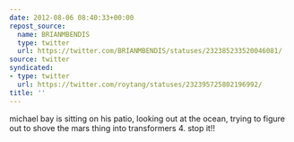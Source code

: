 ```yaml
---
date: 2012-08-06 08:40:33+00:00
repost_source:
  name: BRIANMBENDIS
  type: twitter
  url: https://twitter.com/BRIANMBENDIS/statuses/232385233520046081/
source: twitter
syndicated:
- type: twitter
  url: https://twitter.com/roytang/statuses/232395725802196992/
title: ''
---
```


michael bay is sitting on his patio, looking out at the ocean, trying to figure out to shove the mars thing into transformers 4. stop it!!